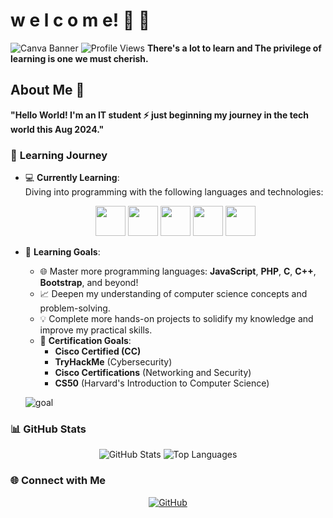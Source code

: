 
# w e l c o m e! 👋 🌱

![Canva Banner](https://github.com/droid-dreaith/droid-dreaith/blob/main/banner%20(1).png)
![Profile Views](https://komarev.com/ghpvc/?username=droid-dreaith)
**There's a lot to learn and The privilege of learning is one we must cherish.**
## About Me 🌟

**"Hello World! I'm an IT student ⚡ just beginning my journey in the tech world this Aug 2024."**

### 🌱 **Learning Journey**

- 💻 **Currently Learning**:  
   Diving into programming with the following languages and technologies:
   <div align="center">
     <img src="https://upload.wikimedia.org/wikipedia/commons/c/c3/Python-logo-notext.svg" width="48" height="48" />
     <img src="https://img.icons8.com/color/48/000000/java-coffee-cup-logo.png" width="48" height="48" />
     <img src="https://img.icons8.com/color/48/000000/html-5.png" width="48" height="48" />
     <img src="https://img.icons8.com/color/48/000000/css3.png" width="48" height="48" />
     <img src="https://img.icons8.com/ios/50/database.png" width="48" height="48" />
   </div>
   
- 🎯 **Learning Goals**:  
   - 🌐 Master more programming languages: **JavaScript**, **PHP**, **C**, **C++**, **Bootstrap**, and beyond!
   - 📈 Deepen my understanding of computer science concepts and problem-solving.
   - 💡 Complete more hands-on projects to solidify my knowledge and improve my practical skills.
   - 🏅 **Certification Goals**:  
     - **Cisco Certified (CC)**
     - **TryHackMe** (Cybersecurity)
     - **Cisco Certifications** (Networking and Security)
     - **CS50** (Harvard's Introduction to Computer Science)

   ![goal](https://img.icons8.com/ios/50/goal.png)

### 📊 GitHub Stats
<div align="center">
    <img src="https://github-readme-stats.vercel.app/api?username=droid-dreaith&show_icons=true&theme=tokyonight" alt="GitHub Stats" />
    <img src="https://github-readme-stats.vercel.app/api/top-langs/?username=droid-dreaith&layout=compact&theme=tokyonight" alt="Top Languages" />
</div>

### 🌐 Connect with Me
<div align="center">
    <a href="https://github.com/droid-dreaith">
        <img src="https://img.icons8.com/ios/50/github.png" alt="GitHub" />
    </a>
</div>

